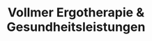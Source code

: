 ---
title: "Vollmer Ergotherapie & Gesundheitsleistungen"
url: /froendenberg-ruhr/vollmer-ergotherapie-und-gesundheitsleistungen/
shop: Massage
---